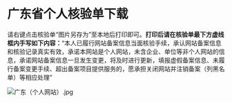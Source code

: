 # 广东省个人核验单下载

请右键点击核验单“图片另存为”至本地后打印即可。**打印后请在核验单最下方虚线框内手写如下内容：**“本人已履行网站备案信息当面核验手续，承认网站备案信息和核验记录真实有效，承诺本网站是个人网站，未含企业、单位等非个人网站的信息，承诺网站备案信息一旦发生变更，将及时进行更新，填报虚假备案信息、未履行备案变更手续、超出备案项目提供服务的，愿承担关闭网站并注销备案（列黑名单）等相应处理”



![广东（个人网站）.jpg](https://github.com/jdcloudcom/cn/blob/joytaobao-beian-2020011705/image/ICP-License-Service/Guangdong-Province-Personal-Verification-Checklist-Download-cn-20200220.jpg)

